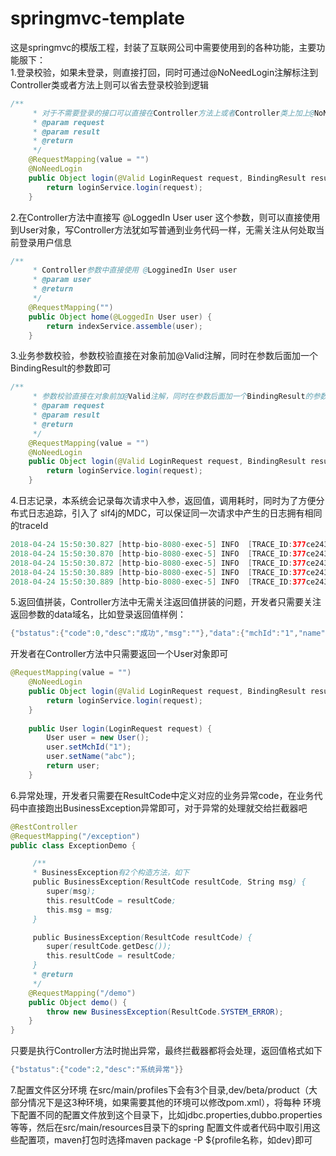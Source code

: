 # springmvc-template
这是springmvc的模版工程，封装了互联网公司中需要使用到的各种功能，主要功能服下：  
1.登录校验，如果未登录，则直接打回，同时可通过@NoNeedLogin注解标注到Controller类或者方法上则可以省去登录校验到逻辑  
```java
/**
     * 对于不需要登录的接口可以直接在Controller方法上或者Controller类上加上@NoNeedLogin的注解
     * @param request
     * @param result
     * @return
     */
    @RequestMapping(value = "")
    @NoNeedLogin
    public Object login(@Valid LoginRequest request, BindingResult result) {
        return loginService.login(request);
    }
```
2.在Controller方法中直接写 @LoggedIn User user 这个参数，则可以直接使用到User对象，写Controller方法犹如写普通到业务代码一样，无需关注从何处取当前登录用户信息
```java
/**
     * Controller参数中直接使用 @LogginedIn User user
     * @param user
     * @return
     */
    @RequestMapping("")
    public Object home(@LoggedIn User user) {
        return indexService.assemble(user);
    }
```
3.业务参数校验，参数校验直接在对象前加@Valid注解，同时在参数后面加一个BindingResult的参数即可  
```java
/**
     * 参数校验直接在对象前加@Valid注解，同时在参数后面加一个BindingResult的参数即可
     * @param request
     * @param result
     * @return
     */
    @RequestMapping(value = "")
    @NoNeedLogin
    public Object login(@Valid LoginRequest request, BindingResult result) {
        return loginService.login(request);
    }
```
4.日志记录，本系统会记录每次请求中入参，返回值，调用耗时，同时为了方便分布式日志追踪，引入了 slf4j的MDC，可以保证同一次请求中产生的日志拥有相同的traceId  
```java
2018-04-24 15:50:30.827 [http-bio-8080-exec-5] INFO  [TRACE_ID:377ce243-1ecb-4702-a6f0-917622531215] com.zdp.springmvc.template.filter.LoginResolveFilter - 解析登录信息:user={"mchId":"测试id","name":"测试名","userId":"测试userId"}
2018-04-24 15:50:30.870 [http-bio-8080-exec-5] INFO  [TRACE_ID:377ce243-1ecb-4702-a6f0-917622531215] com.zdp.springmvc.template.interceptor.LogInterceptor - receive request,url=http://localhost:8080/login,params = {"userName":["abc"],"password":["aaa"]}
2018-04-24 15:50:30.872 [http-bio-8080-exec-5] INFO  [TRACE_ID:377ce243-1ecb-4702-a6f0-917622531215] com.zdp.springmvc.template.interceptor.LoginCheckInterceptor - controller方法或者类上有NoNeedLogin注解，无需检测登录
2018-04-24 15:50:30.889 [http-bio-8080-exec-5] INFO  [TRACE_ID:377ce243-1ecb-4702-a6f0-917622531215] com.zdp.springmvc.template.interceptor.LogInterceptor - invoke finished,response = {"bstatus":{"code":0,"desc":"成功","msg":""},"data":{"mchId":"1","name":"abc"}}
2018-04-24 15:50:30.889 [http-bio-8080-exec-5] INFO  [TRACE_ID:377ce243-1ecb-4702-a6f0-917622531215] com.zdp.springmvc.template.interceptor.LogInterceptor - invoke cost time:21ms
```
5.返回值拼装，Controller方法中无需关注返回值拼装的问题，开发者只需要关注返回参数的data域名，比如登录返回值样例： 
```java
{"bstatus":{"code":0,"desc":"成功","msg":""},"data":{"mchId":"1","name":"abc"}}  
```
开发者在Controller方法中只需要返回一个User对象即可  
```java
@RequestMapping(value = "")
    @NoNeedLogin
    public Object login(@Valid LoginRequest request, BindingResult result) {
        return loginService.login(request);
    }
    
    public User login(LoginRequest request) {
        User user = new User();
        user.setMchId("1");
        user.setName("abc");
        return user;
    }
```
6.异常处理，开发者只需要在ResultCode中定义对应的业务异常code，在业务代码中直接跑出BusinessException异常即可，对于异常的处理就交给拦截器吧
```java
@RestController
@RequestMapping("/exception")
public class ExceptionDemo {

     /**
     * BusinessException有2个构造方法，如下
     public BusinessException(ResultCode resultCode, String msg) {
        super(msg);
        this.resultCode = resultCode;
        this.msg = msg;
     }

     public BusinessException(ResultCode resultCode) {
        super(resultCode.getDesc());
        this.resultCode = resultCode;
     }
     * @return
     */
    @RequestMapping("/demo")
    public Object demo() {
        throw new BusinessException(ResultCode.SYSTEM_ERROR);
    }
}
```
只要是执行Controller方法时抛出异常，最终拦截器都将会处理，返回值格式如下
```java
{"bstatus":{"code":2,"desc":"系统异常"}}
```
7.配置文件区分环境
在src/main/profiles下会有3个目录,dev/beta/product（大部分情况下是这3种环境，如果需要其他的环境可以修改pom.xml），将每种
环境下配置不同的配置文件放到这个目录下，比如jdbc.properties,dubbo.properties等等，然后在src/main/resources目录下的spring
配置文件或者代码中取引用这些配置项，maven打包时选择maven package -P ${profile名称，如dev}即可